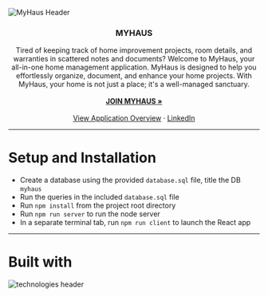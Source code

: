 ![MyHaus Header](https://github.com/alexafleming/MyHaus-Solo-Project/assets/111538729/dce43d82-2f91-4e4c-931b-29f51ca0d162)

<h3 align="center">MYHAUS</h3>

  <p align="center">
Tired of keeping track of home improvement projects, room details, and warranties
in scattered notes and documents? Welcome to MyHaus, your all-in-one home management
application. MyHaus is designed to help you effortlessly organize, document, and enhance
your home projects. With MyHaus, your home is not just a place; it's a well-managed sanctuary.
    <br />
    <br />
<a href="https://myhaus-9678240f0f0e.herokuapp.com/#/home"><strong>JOIN MYHAUS »</strong></a>
    <br />
    <br />
    <a href="https://docs.google.com/document/d/1ONGA14aSjbAh9HsI58p4CcUwApR4yN9Ey8M65rSrMEo/edit?usp=sharing">View Application Overview</a>
    ·
    <a href="https://www.linkedin.com/in/alexaflemingmn">LinkedIn</a>
  </p>
</div>

---

# Setup and Installation

- Create a database using the provided `database.sql` file, title the DB `myhaus`
- Run the queries in the included `database.sql` file
- Run `npm install` from the project root directory
- Run `npm run server` to run the node server
- In a separate terminal tab, run `npm run client` to launch the React app

---

# Built with

![technologies header](https://github.com/alexafleming/MyHaus-Solo-Project/assets/111538729/6bbabbd7-be11-4231-a630-fcd9037c538b)



